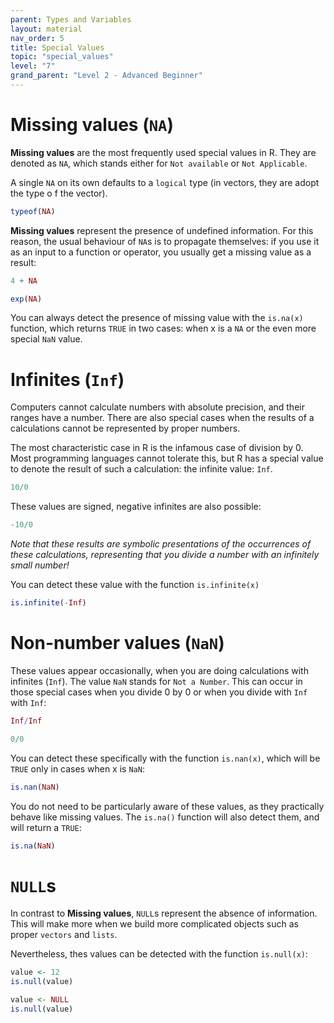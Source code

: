 ```yaml
---
parent: Types and Variables 
layout: material 
nav_order: 5
title: Special Values 
topic: "special_values"
level: "7"
grand_parent: "Level 2 - Advanced Beginner"
---
```


# Missing values (`NA`)

**Missing values** are the most frequently used special values in R. They are denoted as `NA`, which stands either for `Not available` or `Not Applicable`.

A single `NA` on its own defaults to a `logical` type (in vectors, they are adopt the type o f the vector).

```R
typeof(NA)
```


**Missing values** represent the presence of undefined information. For this reason, the usual behaviour of `NA`s is to propagate themselves: if you use it as an input to a function or operator, you usually get a missing value as a result:

```R
4 + NA
```

```R
exp(NA)
```

You can always detect the presence of missing value with the `is.na(x)` function, which returns `TRUE` in two cases: when x is a `NA` or the even more special `NaN` value.

# Infinites (`Inf`)

Computers cannot calculate numbers with absolute precision, and their ranges have a number. There are also special cases when the results of a calculations cannot be represented by proper numbers.  

The most characteristic case in R is the infamous case of division by 0. Most programming languages cannot tolerate this, but R has a special value to denote the result of such a calculation: the infinite value: `Inf`.

```R
10/0
```

These values are signed, negative infinites are also possible:

```R
-10/0
```

*Note that these results are symbolic presentations of the occurrences of these calculations, representing that you divide a number with an infinitely small number!*

You can detect these value with the function `is.infinite(x)`

```R
is.infinite(-Inf)
```

# Non-number values (`NaN`) 

These values appear occasionally, when you are doing calculations with infinites (`Inf`). The value `NaN` stands for `Not a Number`. This can occur in those special cases when you divide 0 by 0 or when you divide with `Inf` with `Inf`:


```R
Inf/Inf
```

```R
0/0
```

You can detect these specifically with the function `is.nan(x)`, which will be `TRUE` only in cases when x is `NaN`:

```R
is.nan(NaN)
```

You do not need to be particularly aware of these values, as they practically behave like missing values. The `is.na()` function will also detect them, and will return a `TRUE`:

```R
is.na(NaN)
```

# `NULL`s

In contrast to **Missing values**, `NULL`s represent the absence of information. This will make more when we build more complicated objects such as proper ``vectors`` and ``lists``.

Nevertheless, thes values can be detected with the function `is.null(x)`:

```R
value <- 12
is.null(value)
```


```R
value <- NULL
is.null(value)
```

